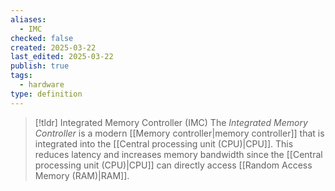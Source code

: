 ```yaml
---
aliases:
  - IMC
checked: false
created: 2025-03-22
last_edited: 2025-03-22
publish: true
tags:
  - hardware
type: definition
---
```

>[!tldr] Integrated Memory Controller (IMC)
>The *Integrated Memory Controller* is a modern [[Memory controller|memory controller]] that is integrated into the  [[Central processing unit (CPU)|CPU]]. This reduces latency and increases memory bandwidth since the [[Central processing unit (CPU)|CPU]] can directly access [[Random Access Memory (RAM)|RAM]].

